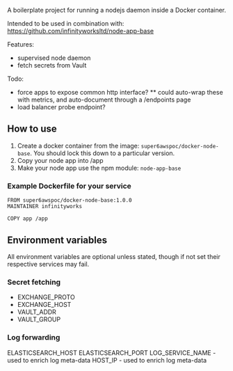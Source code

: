 A boilerplate project for running a nodejs daemon inside a Docker container.

Intended to be used in combination with: https://github.com/infinityworksltd/node-app-base

Features:
* supervised node daemon
* fetch secrets from Vault

Todo:
* force apps to expose common http interface?
** could auto-wrap these with metrics, and auto-document through a /endpoints page
* load balancer probe endpoint?

## How to use

1. Create a docker container from the image: `super6awspoc/docker-node-base`. You should lock this down to a particular version.
2. Copy your node app into /app
3. Make your node app use the npm module: `node-app-base`

### Example Dockerfile for your service

```
FROM super6awspoc/docker-node-base:1.0.0
MAINTAINER infinityworks

COPY app /app
```

## Environment variables

All environment variables are optional unless stated, though if not set their respective services may fail.

### Secret fetching

* EXCHANGE_PROTO
* EXCHANGE_HOST
* VAULT_ADDR
* VAULT_GROUP


### Log forwarding

ELASTICSEARCH_HOST
ELASTICSEARCH_PORT
LOG_SERVICE_NAME - used to enrich log meta-data
HOST_IP - used to enrich log meta-data
